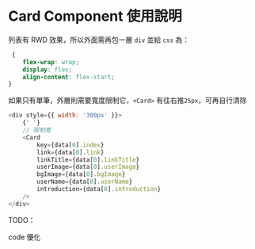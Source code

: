 # Card Component 使用說明

列表有 RWD 效果，所以外面需再包一層 `div` 並給 `css` 為：

```css
 {
	flex-wrap: wrap;
	display: flex;
	align-content: flex-start;
}
```

如果只有單筆，外層則需要寬度限制它，`<Card>` 有往右推`25px`，可再自行清除

```js
<div style={{ width: '300px' }}>
	{' '}
	// 限制寬
	<Card
		key={data[0].index}
		link={data[0].link}
		linkTitle={data[0].linkTitle}
		userImage={data[0].userImage}
		bgImage={data[0].bgImage}
		userName={data[0].userName}
		introduction={data[0].introduction}
	/>
</div>
```

TODO：

code 優化
